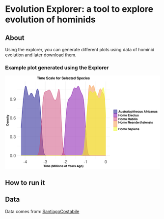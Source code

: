# Evolution Explorer: a tool to explore evolution of hominids

## About

Using the explorer, you can generate different plots using data of hominid evolution and later download them.

### Example plot generated using the Explorer

![](readmefigures/example.png)

## How to run it

## Data

Data comes from: [SantiagoCostabile](https://www.kaggle.com/datasets/santiago123678/biological-data-of-human-ancestors-data-sets/data?select=Evolution_DataSets.csv)
